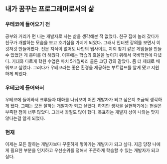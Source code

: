 ## 내가 꿈꾸는 프로그래머로서의 삶
### 우테코에 들어오기 전
공부와 거리가 먼 나는 개발자로 사는 삶을 생각해본 적 없었다. 친구 집에 놀러 갔다가 친구가 개발하는 모습을 보고 호기심을 가지게 되었다. 그래서 인터넷 강의를 보면서 이것저것 만들어봤다. 전문 지식이 없어도 나만의 웹사이트, 지뢰 찾기 같은 게임들을 만들 수 있었던 게 흥미를 더 해줬다.
이후에는 학습의 효율을 높이기 위해서 국비학원에 다녔다. 기대와 다르게 학원 수업은 마치 5개월짜리 클론 코딩 강의 같았다.
좀 더 제대로 배워보고 싶었다. 그러다가 우테코라는 좋은 환경을 제공하는 부트캠프를 알게 됐고 지원하게 되었다.


### 우테코에 들어와서
우테코에 들어와서 크루들과 대화를 나눠보며 어떤 개발자가 되고 싶은지 조금씩 생각하게 됐다. 그때는 모든 잘하는 개발자가 되고 싶었다. 하지만 생각을 실현하기에는 현실은 부족한 점이 너무 많았다. 
그래서 좌절도 많이 했다. 목표하는 개발자 상이 나와는 맞지 않다는걸 알게 되었다.

### 현재
이제는 모든 잘하는 개발자보다 꾸준하게 쌓아가는 개발자가 되고 싶다. 지금 당장 나에게 필요한 부분을 인지하고 우선순위를 정해서 꾸준하게 학습할 수 있는 개발자가 되고 싶다.
